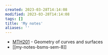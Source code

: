 ```yaml
---
created: 2023-03-28T14:14:08
modified: 2023-03-28T14:14:08
tags: []
title: 'My notes'
aliases: ''
---
```


- [MTH201](https://rupadarshiray.github.io/academicmatters/IISERM-MS21/MTH201/MTH201-lecture-notes.pdf) - Geometry of curves and surfaces
- [[my-notes-bsms-sem-8]]
